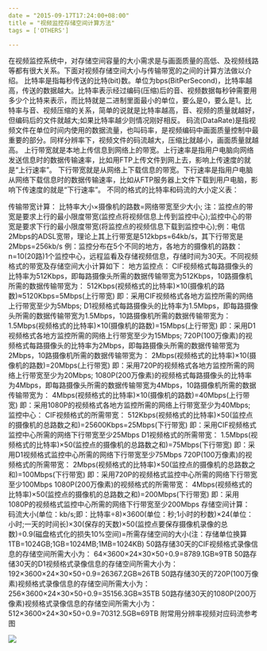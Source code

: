 ```yaml
---
date = "2015-09-17T17:24:00+08:00"
title = "视频监控存储空间计算方法"
tags = ['OTHERS']

---
```


在视频监控系统中，对存储空间容量的大小需求是与画面质量的高低、及视频线路等都有很大关系。下面对视频存储空间大小与传输带宽的之间的计算方法做以介绍。
    比特率是指每秒传送的比特(bit)数。单位为bps(BitPerSecond)，比特率越高，传送的数据越大。比特率表示经过编码(压缩)后的音、视频数据每秒钟需要用多少个比特来表示，而比特就是二进制里面最小的单位，要么是0，要么是1。比特率与音、视频压缩的关系，简单的说就是比特率越高，音、视频的质量就越好，但编码后的文件就越大;如果比特率越少则情况刚好相反。
    码流(DataRate)是指视频文件在单位时间内使用的数据流量，也叫码率，是视频编码中画面质量控制中最重要的部分。同样分辨率下，视频文件的码流越大，压缩比就越小，画面质量就越高。
    上行带宽就是本地上传信息到网络上的带宽。上行速率是指用户电脑向网络发送信息时的数据传输速率，比如用FTP上传文件到网上去，影响上传速度的就是“上行速率”。
    下行带宽就是从网络上下载信息的带宽。下行速率是指用户电脑从网络下载信息时的数据传输速率，比如从FTP服务器上文件下载到用户电脑，影响下传速度的就是“下行速率”。
    不同的格式的比特率和码流的大小定义表：

传输带宽计算：
    比特率大小×摄像机的路数=网络带宽至少大小;
    注：监控点的带宽是要求上行的最小限度带宽(监控点将视频信息上传到监控中心);监控中心的带宽是要求下行的最小限度带宽(将监控点的视频信息下载到监控中心);例：电信2Mbps的ADSL宽带，理论上其上行带宽是512kbps=64kb/s，其下行带宽是2Mbps=256kb/s
    例：监控分布在5个不同的地方，各地方的摄像机的路数：n=10(20路)1个监控中心，远程监看及存储视频信息，存储时间为30天。不同视频格式的带宽及存储空间大小计算如下：
地方监控点：
    CIF视频格式每路摄像头的比特率为512Kbps，即每路摄像头所需的数据传输带宽为512Kbps，10路摄像机所需的数据传输带宽为：
    512Kbps(视频格式的比特率)×10(摄像机的路数)≈5120Kbps=5Mbps(上行带宽)
    即：采用CIF视频格式各地方监控所需的网络上行带宽至少为5Mbps;
    D1视频格式每路摄像头的比特率为1.5Mbps，即每路摄像头所需的数据传输带宽为1.5Mbps，10路摄像机所需的数据传输带宽为：
    1.5Mbps(视频格式的比特率)×10(摄像机的路数)=15Mbps(上行带宽)
    即：采用D1视频格式各地方监控所需的网络上行带宽至少为15Mbps;
    720P(100万像素)的视频格式每路摄像头的比特率为2Mbps，即每路摄像头所需的数据传输带宽为2Mbps，10路摄像机所需的数据传输带宽为：
    2Mbps(视频格式的比特率)×10(摄像机的路数)=20Mbps(上行带宽)
    即：采用720P的视频格式各地方监控所需的网络上行带宽至少为20Mbps;
    1080P(200万像素)的视频格式每路摄像头的比特率为4Mbps，即每路摄像头所需的数据传输带宽为4Mbps，10路摄像机所需的数据传输带宽为：
    4Mbps(视频格式的比特率)×10(摄像机的路数)=40Mbps(上行带宽)
    即：采用1080P的视频格式各地方监控所需的网络上行带宽至少为40Mbps;
监控中心：
    CIF视频格式的所需带宽：
    512Kbps(视频格式的比特率)×50(监控点的摄像机的总路数之和)=25600Kbps=25Mbps(下行带宽)
    即：采用CIF视频格式监控中心所需的网络下行带宽至少25Mbps
    D1视频格式的所需带宽：
    1.5Mbps(视频格式的比特率)×50(监控点的摄像机的总路数之和)=75Mbps(下行带宽)
    即：采用D1视频格式监控中心所需的网络下行带宽至少75Mbps
    720P(100万像素)的视频格式的所需带宽：
    2Mbps(视频格式的比特率)×50(监控点的摄像机的总路数之和)=100Mbps(下行带宽)
    即：采用720P的视频格式监控中心所需的网络下行带宽至少100Mbps
    1080P(200万像素)的视频格式的所需带宽：
    4Mbps(视频格式的比特率)×50(监控点的摄像机的总路数之和)=200Mbps(下行带宽)
    即：采用1080P的视频格式监控中心所需的网络下行带宽至少200Mbps
    存储空间计算：
    码流大小(单位：kb/s;即：比特率÷8)×3600(单位：秒;1小时的秒数)×24(单位：小时;一天的时间长)×30(保存的天数)×50(监控点要保存摄像机录像的总数)÷0.9(磁盘格式化的损失10%空间)=所需存储空间的大小(注：存储单位换算1TB=1024GB;1GB=1024MB;1MB=1024KB)
    50路存储30天的CIF视频格式录像信息的存储空间所需大小为：
    64×3600×24×30×50÷0.9=8789.1GB≈9TB
    50路存储30天的D1视频格式录像信息的存储空间所需大小为：
    192×3600×24×30×50÷0.9=26367.2GB≈26TB
    50路存储30天的720P(100万像素)视频格式录像信息的存储空间所需大小为：
    256×3600×24×30×50÷0.9=35156.3GB≈35TB
    50路存储30天的1080P(200万像素)视频格式录像信息的存储空间所需大小为：
    512×3600×24×30×50÷0.9=70312.5GB≈69TB
    附常用分辨率视频对应码流参考图
   
![](~/常见码率.jpg)
 
